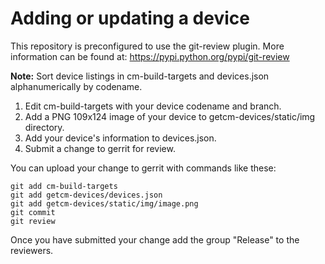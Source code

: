 # Adding or updating a device

This repository is preconfigured to use the git-review plugin. More information can be found at:
https://pypi.python.org/pypi/git-review

**Note:** Sort device listings in cm-build-targets and devices.json alphanumerically by codename.  
1. Edit cm-build-targets with your device codename and branch.  
2. Add a PNG 109x124 image of your device to getcm-devices/static/img directory.  
3. Add your device's information to devices.json.  
4. Submit a change to gerrit for review.  

You can upload your change to gerrit with commands like these:

    git add cm-build-targets
    git add getcm-devices/devices.json
    git add getcm-devices/static/img/image.png
    git commit
    git review

Once you have submitted your change add the group "Release" to the reviewers.
